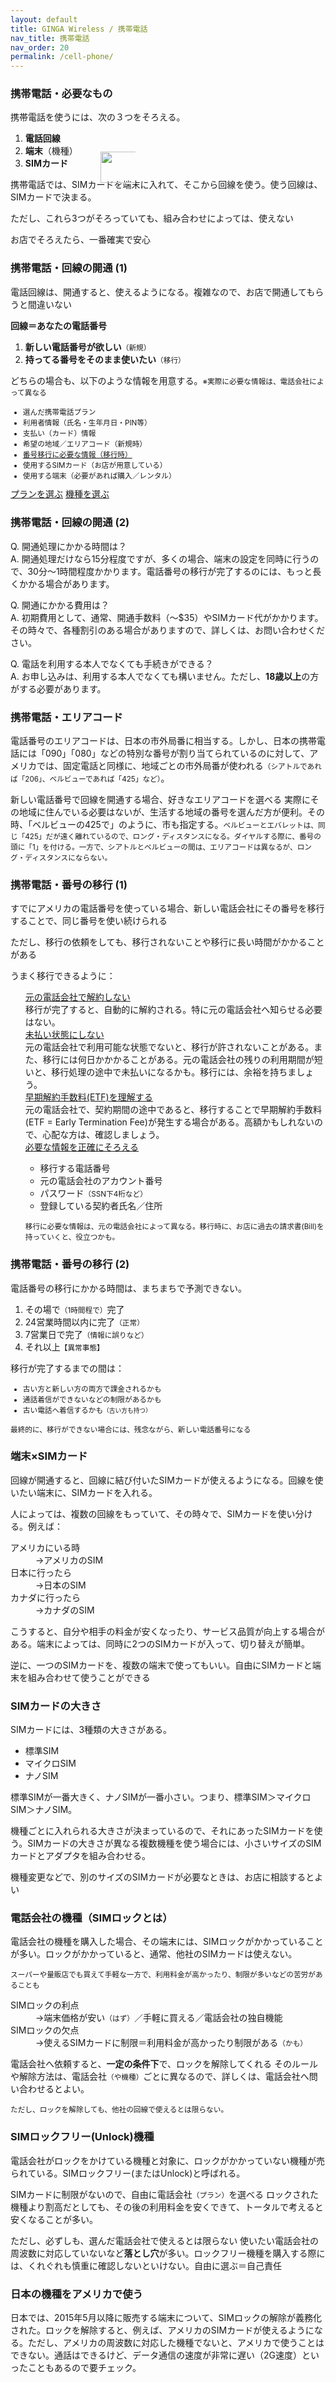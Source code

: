 ```yaml
---
layout: default
title: GINGA Wireless / 携帯電話
nav_title: 携帯電話
nav_order: 20
permalink: /cell-phone/
---
```

<main>
  <div class="container">
    <div class="row">
      <article class="col-md-4">
        <div class="panel panel-default">
          <div class="panel-heading">
            <h3 class="panel-title">携帯電話・必要なもの</h3>
          </div>
          <div class="panel-body">
            <p>携帯電話を使うには、次の３つをそろえる。</p>
            <ol>
              <li><strong><span class="font-200 ginga-highlight" style="position: relative">電話回線<img width="100" height="50" src="{{ site.baseurl }}/images/kono-3-tsu.svg" alt="" style="position: absolute; top: 30px; left: 120px;"></span></strong></li>
              <li><strong><span class="font-200 ginga-highlight">端末</span></strong>（機種）</li>
              <li><strong><span class="font-200 ginga-highlight">SIMカード</span></strong></li>
            </ol>
            <p>携帯電話では、SIMカードを端末に入れて、そこから回線を使う。使う回線は、SIMカードで決まる。</p>
            <p class="text-warning">ただし、これら3つがそろっていても、組み合わせによっては、使えない<i class="icon ion-sad-outline"></i></p>
            <p>お店でそろえたら、一番確実で安心<i class="icon ion-ios-heart"></i></p>
          </div>
        </div>
      </article>
      <article class="col-md-4">
        <div class="panel panel-default">
          <div class="panel-heading">
            <h3 class="panel-title">携帯電話・回線の開通 (1)</h3>
          </div>
          <div class="panel-body">
            <p>電話回線は、開通すると、使えるようになる。複雑なので、お店で開通してもらうと間違いない<i class="icon ion-happy-outline"></i></p>
            <p><strong><span class="font-150 ginga-highlight">回線＝あなたの電話番号</span></strong></p>
            <ol>
              <li><strong>新しい電話番号が欲しい</strong><small>（新規）</small></li>
              <li><strong>持ってる番号をそのまま使いたい</strong><small>（移行）</small></li>
            </ol>
            <p>どちらの場合も、以下のような情報を用意する。<small>※実際に必要な情報は、電話会社によって異なる</small></p>
            <small>
              <ul>
                <li>選んだ携帯電話プラン</li>
                <li>利用者情報（氏名・生年月日・PIN等）</li>
                <li>支払い（カード）情報</li>
                <li>希望の地域／エリアコード（新規時）</li>
                <li><a href="#number-porting">番号移行に必要な情報（移行時）</a></li>
                <li>使用するSIMカード（お店が用意している）</li>
                <li>使用する端末（必要があれば購入／レンタル）</li>
              </ul>
            </small>
            <a href="" class="btn btn-info">プランを選ぶ</a>
            <a href="" class="btn btn-info">機種を選ぶ</a>
          </div>
        </div>
      </article>
      <article class="col-md-4">
        <div class="panel panel-default">
          <div class="panel-heading">
            <h3 class="panel-title">携帯電話・回線の開通 (2)</h3>
          </div>
          <div class="panel-body">
            <p><span class="text-info">Q. 開通処理にかかる時間は？</span><br>
            A. 開通処理だけなら15分程度ですが、多くの場合、端末の設定を同時に行うので、30分～1時間程度かかります。電話番号の移行が完了するのには、もっと長くかかる場合があります。</p>
            <p><span class="text-info">Q. 開通にかかる費用は？</span><br>
            A. 初期費用として、通常、開通手数料（～$35）やSIMカード代がかかります。その時々で、各種割引のある場合がありますので、詳しくは、お問い合わせください。</p>
            <p><span class="text-info">Q. 電話を利用する本人でなくても手続きができる？</span><br>
            A. お申し込みは、利用する本人でなくても構いません。ただし、<strong>18歳以上</strong>の方がする必要があります。</p>
          </div>
        </div>
      </article>
    </div>
    <div class="row">
      <article class="col-md-4">
        <div class="panel panel-default">
          <div class="panel-heading">
            <h3 class="panel-title">携帯電話・エリアコード</h3>
          </div>
          <div class="panel-body">
            <p>電話番号のエリアコードは、日本の市外局番に相当する。しかし、日本の携帯電話には「090」「080」などの特別な番号が割り当てられているのに対して、アメリカでは、固定電話と同様に、地域ごとの市外局番が使われる<small>（シアトルであれば「206」、ベルビューであれば「425」など）</small>。</p>
            <p>新しい電話番号で回線を開通する場合、好きなエリアコードを選べる<i class="icon ion-happy-outline"></i> 実際にその地域に住んでいる必要はないが、生活する地域の番号を選んだ方が便利。その時、「ベルビューの425で」のように、市も指定する。<small>ベルビューとエバレットは、同じ「425」だが遠く離れているので、ロング・ディスタンスになる。ダイヤルする際に、番号の頭に「1」を付ける。一方で、シアトルとベルビューの間は、エリアコードは異なるが、ロング・ディスタンスにならない。</small></p>
          </div>
        </div>
      </article>
      <article class="col-md-4">
        <div class="panel panel-default">
          <div id="number-porting" class="panel-heading">
            <h3 class="panel-title">携帯電話・番号の移行 (1)</h3>
          </div>
          <div class="panel-body">
            <p>すでにアメリカの電話番号を使っている場合、新しい電話会社にその番号を移行することで、同じ番号を使い続けられる<i class="icon ion-happy-outline"></i></p>
            <p class="text-warning">ただし、移行の依頼をしても、移行されないことや移行に長い時間がかかることがある<i class="icon ion-sad-outline"></i></p>
            <p>うまく移行できるように：</p>
            <ul style="list-style-type: none">
              <li>
                <a data-toggle="collapse" href="#do-not-terminate">
                  <i class="icon ion-ios-checkmark-outline"></i> 元の電話会社で解約しない
                </a>
                <div id="do-not-terminate" class="panel-collapse collapse">
                  <div class="panel-body">
                    移行が完了すると、自動的に解約される。特に元の電話会社へ知らせる必要はない。
                  </div>
                </div>
              </li>
              <li>
                <a data-toggle="collapse" href="#unpaid-at-original">
                  <i class="icon ion-ios-checkmark-outline"></i> 未払い状態にしない
                </a>
                <div id="unpaid-at-original" class="panel-collapse collapse">
                  <div class="panel-body">
                    元の電話会社で利用可能な状態でないと、移行が許されないことがある。また、移行には何日かかかることがある。元の電話会社の残りの利用期間が短いと、移行処理の途中で未払いになるかも。移行には、余裕を持ちましょう。
                  </div>
                </div>
              </li>
              <li>
                <a data-toggle="collapse" href="#understand-etf">
                  <i class="icon ion-ios-checkmark-outline"></i> 早期解約手数料(ETF)を理解する
                </a>
                <div id="understand-etf" class="panel-collapse collapse">
                  <div class="panel-body">
                    元の電話会社で、契約期間の途中であると、移行することで早期解約手数料(ETF = Early Termination Fee)が発生する場合がある。高額かもしれないので、心配な方は、確認しましょう。
                  </div>
                </div>
              </li>
              <li>
                <a data-toggle="collapse" href="#number-porting-info">
                  <i class="icon ion-ios-checkmark-outline"></i> 必要な情報を正確にそろえる
                </a>
                <div id="number-porting-info" class="panel-collapse collapse">
                  <div class="panel-body">
                    <ul>
                      <li>移行する電話番号</li>
                      <li>元の電話会社のアカウント番号</li>
                      <li>パスワード<small>（SSN下4桁など）</small></li>
                      <li>登録している契約者氏名／住所</li>
                    </ul>
                    <p>
                      <small>移行に必要な情報は、元の電話会社によって異なる。移行時に、お店に過去の請求書(Bill)を持っていくと、役立つかも。</small>
                    </p>
                  </div>
                </div>
              </li>
            </ul>
          </div>
        </div>
      </article>
      <article id="number-porting" class="col-md-4">
        <div class="panel panel-default">
          <div class="panel-heading">
            <h3 class="panel-title">携帯電話・番号の移行 (2)</h3>
          </div>
          <div class="panel-body">
            <p>電話番号の移行にかかる時間は、まちまちで予測できない。</p>
            <ol>
              <li>その場で<small>（1時間程で）</small>完了<i class="icon ion-happy-outline"></i></li>
              <li>24営業時間以内に完了<small>（正常）</small></li>
              <li>7営業日で完了<small>（情報に誤りなど）</small></li>
              <li>それ以上<i class="icon ion-sad-outline"></i><small>【異常事態】</small></li>
            </ol>
            <p>移行が完了するまでの間は：</p>
            <small>
              <ul>
                <li>古い方と新しい方の両方で課金されるかも</li>
                <li>通話着信ができないなどの制限があるかも</li>
                <li>古い電話へ着信するかも<small>（古い方も持つ）</small></li>
              </ul>
            </small>
            <p class="text-warning"><small>最終的に、移行ができない場合には、残念ながら、新しい電話番号になる<i class="icon ion-sad-outline"></i></small></p>
          </div>
        </div>
      </article>
    </div>
    <div class="row">
      <article class="col-md-4">
        <div class="panel panel-default">
          <div class="panel-heading">
            <h3 class="panel-title">端末×SIMカード</h3>
          </div>
          <div class="panel-body">
            <p>回線が開通すると、回線に結び付いたSIMカードが使えるようになる。回線を使いたい端末に、SIMカードを入れる。</p>
            <p>人によっては、複数の回線をもっていて、その時々で、SIMカードを使い分ける。例えば：</p>
            <dl class="dl-horizontal">
              <dt>アメリカにいる時</dt><dd>→アメリカのSIM</dd>
              <dt>日本に行ったら</dt><dd>→日本のSIM</dd>
              <dt>カナダに行ったら</dt><dd>→カナダのSIM</dd>
            </dl>
            <p>こうすると、自分や相手の料金が安くなったり、サービス品質が向上する場合がある。端末によっては、同時に2つのSIMカードが入って、切り替えが簡単。</p>
            <p>逆に、一つのSIMカードを、複数の端末で使ってもいい。自由にSIMカードと端末を組み合わせて使うことができる<i class="icon ion-happy-outline"></i></p>
          </div>
        </div>
      </article>
      <article class="col-md-4">
        <div class="panel panel-default">
          <div class="panel-heading">
            <h3 class="panel-title">SIMカードの大きさ</h3>
          </div>
          <div class="panel-body">
            <p>SIMカードには、3種類の大きさがある。</p>
            <ul>
              <li>標準SIM</li>
              <li>マイクロSIM</li>
              <li>ナノSIM</li>
            </ul>
            <p>標準SIMが一番大きく、ナノSIMが一番小さい。つまり、標準SIM＞マイクロSIM＞ナノSIM。</p>
            <p>機種ごとに入れられる大きさが決まっているので、それにあったSIMカードを使う。SIMカードの大きさが異なる複数機種を使う場合には、小さいサイズのSIMカードとアダプタを組み合わせる。</p>
            <p>機種変更などで、別のサイズのSIMカードが必要なときは、お店に相談するとよい<i class="icon ion-happy-outline"></i></p>
          </div>
        </div>
      </article>
      <article class="col-md-4">
        <div class="panel panel-default">
          <div class="panel-heading">
            <h3 class="panel-title">電話会社の機種（SIMロックとは）</h3>
          </div>
          <div class="panel-body">
            <p>電話会社の機種を購入した場合、その端末には、SIMロックがかかっていることが多い。ロックがかかっていると、通常、他社のSIMカードは使えない。</p>
            <p class="text-warning"><small>スーパーや量販店でも買えて手軽な一方で、利用料金が高かったり、制限が多いなどの苦労があることも<i class="icon ion-sad-outline"></i></small></p>
            <dl class="dl-horizontal">
              <dt>SIMロックの利点</dt><dd>→端末価格が安い<small>（はず）</small>／手軽に買える／電話会社の独自機能</dd>
              <dt>SIMロックの欠点</dt><dd>→使えるSIMカードに制限＝利用料金が高かったり制限がある<small>（かも）</small></dd>
            </dl>
            <p>電話会社へ依頼すると、<strong>一定の条件下</strong>で、ロックを解除してくれる<i class="icon ion-happy-outline"></i> そのルールや解除方法は、電話会社<small>（や機種）</small>ごとに異なるので、詳しくは、電話会社へ問い合わせるとよい。</p>
            <p class="text-warning"><small>ただし、ロックを解除しても、他社の回線で使えるとは限らない。<i class="icon ion-sad-outline"></i></small></p>
          </div>
        </div>
      </article>
      <article class="col-md-4">
        <div class="panel panel-default">
          <div class="panel-heading">
            <h3 class="panel-title">SIMロックフリー(Unlock)機種</h3>
          </div>
          <div class="panel-body">
            <p>電話会社がロックをかけている機種と対象に、ロックがかかっていない機種が売られている。SIMロックフリー(またはUnlock)と呼ばれる。</p>
            <p>SIMカードに制限がないので、自由に電話会社<small>（プラン）</small>を選べる<i class="icon ion-happy-outline"></i> ロックされた機種より割高だとしても、その後の利用料金を安くできて、トータルで考えると安くなることが多い。</p>
            <p class="text-warning">ただし、必ずしも、選んだ電話会社で使えるとは限らない<i class="icon ion-sad-outline"></i> 使いたい電話会社の周波数に対応していないなど<strong>落とし穴</strong>が多い。ロックフリー機種を購入する際には、くれぐれも慎重に確認しないといけない。自由に選ぶ＝自己責任</p>
          </div>
        </div>
      </article>
      <article class="col-md-4">
        <div class="panel panel-default">
          <div class="panel-heading">
            <h3 class="panel-title">日本の機種をアメリカで使う</h3>
          </div>
          <div class="panel-body">
            <p>日本では、2015年5月以降に販売する端末について、SIMロックの解除が義務化された。ロックを解除すると、例えば、アメリカのSIMカードが使えるようになる。ただし、アメリカの周波数に対応した機種でないと、アメリカで使うことはできない。通話はできるけど、データ通信の速度が非常に遅い（2G速度）といったこともあるので要チェック。</p>
          </div>
        </div>
      </article>
    </div>
  </div>
</main>
